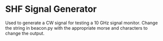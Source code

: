 # SHF Signal Generator

Used to generate a CW signal for testing a 10 GHz signal monitor. Change the string in beacon.py with the appropriate morse and characters to change the output.
